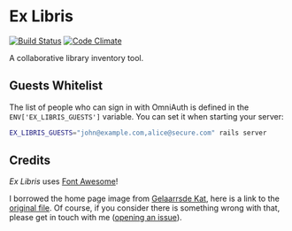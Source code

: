 Ex Libris
=========

[![Build Status](https://secure.travis-ci.org/gonzalo-bulnes/ex-libris.png?branch=master)](http://travis-ci.org/gonzalo-bulnes/ex-libris)
[![Code Climate](https://codeclimate.com/badge.png)](https://codeclimate.com/github/gonzalo-bulnes/ex-libris)

A collaborative library inventory tool.

Guests Whitelist
----------------

The list of people who can sign in with OmniAuth is defined in the `ENV['EX_LIBRIS_GUESTS']` variable. You can set it when starting your server:

```bash
EX_LIBRIS_GUESTS="john@example.com,alice@secure.com" rails server
```

Credits
-------

_Ex Libris_ uses [Font Awesome][font-awesome]!

  [font-awesome]: http://fortawesome.github.com/Font-Awesome

I borrowed the home page image from [Gelaarrsde Kat][cat-source], here is a link to the [original file][cat]. Of course, if you consider there is something wrong with that, please get in touch with me ([opening an issue][new-issue]).

  [cat-source]: http://www.gelaarsdekat.com
  [cat]: http://www.gelaarsdekat.com/Images_groot/ex%20libris/ex%20libris%20Ukraine%20V.%20Usolkin%201968%2014x9%20cm.jpg

  [new-issue]: https://github.com/gonzalo-bulnes/ex-libris/issues/new
